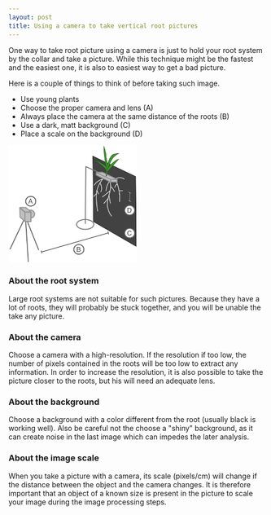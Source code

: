 ```yaml
---
layout: post
title: Using a camera to take vertical root pictures
---
```



One way to take root picture using a camera is just to hold your root system by the collar and take a picture. While this technique might be the fastest and the easiest one, it is also to easiest way to get a bad picture. 
  
Here is a couple of things to think of before taking such image.


- Use young plants
- Choose the proper camera and lens (A)
- Always place the camera at the same distance of the roots (B)
- Use a dark, matt background (C)
- Place a scale on the background (D)


<img src="/img/camera_vertical.png" alt="vertical camera" width="50%">

<h3>About the root system</h3>

Large root systems are not suitable for such pictures. Because they have a lot of roots, they will probably be stuck together, and you will be unable the take any picture. 

<h3>About the camera</h3>

Choose a camera with a high-resolution. If the resolution if too low, the number of pixels contained in the roots will be too low to extract any information. In order to increase the resolution, it is also possible to take the picture closer to the roots, but his will need an adequate lens.

<h3>About the background</h3>

Choose a background with a color different from the root (usually black is working well). Also be careful not the choose a "shiny" background, as it can create noise in the last image which can impedes the later analysis.

<h3>About the image scale</h3>

When you take a picture with a camera, its scale (pixels/cm) will change if the distance between the object and the camera changes. It is therefore important that an object of a known size is present in the picture to scale your image during the image processing steps. &nbsp;
